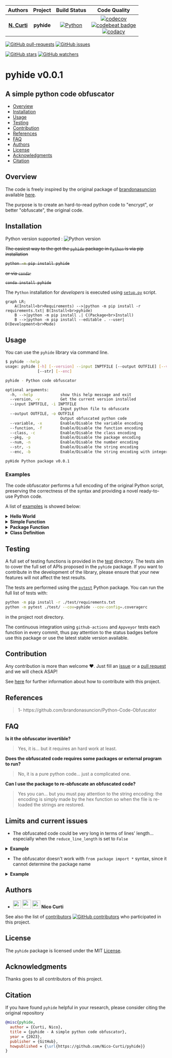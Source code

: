 | **Authors**  | **Project** |  **Build Status** | **Code Quality** |
|:------------:|:-----------:|:-----------------:|:----------------:|
| [**N. Curti**](https://github.com/Nico-Curti) | **pyhide** | [![Python](https://github.com/Nico-Curti/pyhide/actions/workflows/python.yml/badge.svg)](https://github.com/Nico-Curti/pyhide/actions/workflows/python.yml) | [![codecov](https://codecov.io/gh/Nico-Curti/pyhide/graph/badge.svg?token=ZPWQRWTsbf)](https://codecov.io/gh/Nico-Curti/pyhide) <br> [![codebeat badge](https://codebeat.co/badges/79b67ac3-8149-49e4-9901-06d69c696beb)](https://codebeat.co/projects/github-com-nico-curti-pyhide-main) <br> [![codacy](https://app.codacy.com/project/badge/Grade/34a48ad520ec4df2bdb1fc8df22da090)](https://app.codacy.com/gh/Nico-Curti/pyhide/dashboard?utm_source=gh&utm_medium=referral&utm_content=&utm_campaign=Badge_grade) |

[![GitHub pull-requests](https://img.shields.io/github/issues-pr/Nico-Curti/pyhide.svg?style=plastic)](https://github.com/Nico-Curti/pyhide/pulls)
[![GitHub issues](https://img.shields.io/github/issues/Nico-Curti/pyhide.svg?style=plastic)](https://github.com/Nico-Curti/pyhide/issues)

[![GitHub stars](https://img.shields.io/github/stars/Nico-Curti/pyhide.svg?label=Stars&style=social)](https://github.com/Nico-Curti/pyhide/stargazers)
[![GitHub watchers](https://img.shields.io/github/watchers/Nico-Curti/pyhide.svg?label=Watch&style=social)](https://github.com/Nico-Curti/pyhide/watchers)

# pyhide v0.0.1

## A simple python code obfuscator

* [Overview](#overview)
* [Installation](#installation)
* [Usage](#usage)
* [Testing](#testing)
* [Contribution](#contribution)
* [References](#references)
* [FAQ](#faq)
* [Authors](#authors)
* [License](#license)
* [Acknowledgments](#acknowledgments)
* [Citation](#citation)

## Overview

The code is freely inspired by the original package of [brandonasuncion](https://github.com/brandonasuncion) available [here](https://github.com/brandonasuncion/Python-Code-Obfuscator).

The purpose is to create an hard-to-read python code to "encrypt", or better "obfuscate", the original code.

## Installation

Python version supported : ![Python version](https://img.shields.io/badge/python-3.9|3.10|3.11-blue.svg)

~~The easiest way to the get the `pyhide` package in `Python` is via pip installation~~

<strike>

```bash
python -m pip install pyhide
```

</strike>

~~or via `conda`:~~

<strike>

```bash
conda install pyhide
```

</strike>

The `Python` installation for *developers* is executed using [`setup.py`](https://github.com/Nico-Curti/pyhide/blob/main/setup.py) script.

```mermaid
graph LR;
    A(Install<br>Requirements) -->|python -m pip install -r requirements.txt| B(Install<br>pyhide)
    B -->|python -m pip install .| C(Package<br>Install)
    B -->|python -m pip install --editable . --user| D(Development<br>Mode)
```

## Usage

You can use the `pyhide` library via command line.

```bash
$ pyhide --help
usage: pyhide [-h] [--version] --input INPTFILE [--output OUTFILE] [--variable] [--function] [--class] [--pkg] [--num]
              [--str] [--enc]

pyhide - Python code obfuscator

optional arguments:
  -h, --help            show this help message and exit
  --version, -v         Get the current version installed
  --input INPTFILE, -i INPTFILE
                        Input python file to obfuscate
  --output OUTFILE, -o OUTFILE
                        Output obfuscated python code
  --variable, -x        Enable/Disable the variable encoding
  --function, -f        Enable/Disable the function encoding
  --class, -c           Enable/Disable the class encoding
  --pkg, -p             Enable/Disable the package encoding
  --num, -n             Enable/Disable the number encoding
  --str, -s             Enable/Disable the string encoding
  --enc, -b             Enable/Disable the string encoding with integers to reduce the code length

pyHide Python package v0.0.1
```

### Examples

The code obfuscator performs a full encoding of the original Python script, preserving the correctness of the syntax and providing a novel ready-to-use Python code.

A list of [examples](https://github.com/Nico-Curti/pyhide/blob/main/examples) is showed below:

<details><summary><b>Hello World</b></summary>
<p>

<b>cmd</b>
```bash
pyhide --input hello_world.py --variable --function --class --pkg --num --str
```

<b>Original</b>

```python
#!/usr/bin/env python
# -*- coding: utf-8 -*-

print('Hello World', end='', flush=True)
```

<b>Obfuscated</b>

```python
_____ = ((()==[])+(()==()))
__ = ((((((()==[])+(()==()))<<((()==[])+(()==()))))<<((()==[])+(()==())))+(((((((((((()==[])+(()==()))<<((()==[])+(()==()))))<<((()==[])+(()==()))))<<((()==[])+(()==()))))<<((()==[])+(()==()))))<<((()==[])+(()==())))+(((((((((((((()==[])+(()==()))<<((()==[])+(()==()))))<<((()==[])+(()==()))))<<((()==[])+(()==()))))<<((()==[])+(()==()))))<<((()==[])+(()==()))))<<((()==[])+(()==()))))
__________ = ((((()==[])+(()==()))<<((()==[])+(()==())))+(((((((((()==[])+(()==()))<<((()==[])+(()==()))))<<((()==[])+(()==()))))<<((()==[])+(()==()))))<<((()==[])+(()==())))+(((((((((((()==[])+(()==()))<<((()==[])+(()==()))))<<((()==[])+(()==()))))<<((()==[])+(()==()))))<<((()==[])+(()==()))))<<((()==[])+(()==())))+(((((((((((((()==[])+(()==()))<<((()==[])+(()==()))))<<((()==[])+(()==()))))<<((()==[])+(()==()))))<<((()==[])+(()==()))))<<((()==[])+(()==()))))<<((()==[])+(()==()))))
___________ = (((()==[])+(()==()))+(((()==[])+(()==()))<<((()==[])+(()==())))+(((((()==[])+(()==()))<<((()==[])+(()==()))))<<((()==[])+(()==())))+(((((((((()==[])+(()==()))<<((()==[])+(()==()))))<<((()==[])+(()==()))))<<((()==[])+(()==()))))<<((()==[])+(()==())))+(((((((((((((()==[])+(()==()))<<((()==[])+(()==()))))<<((()==[])+(()==()))))<<((()==[])+(()==()))))<<((()==[])+(()==()))))<<((()==[])+(()==()))))<<((()==[])+(()==()))))
________ = (((()==[])+(()==()))+(((()==[])+(()==()))<<((()==[])+(()==())))+(((((()==[])+(()==()))<<((()==[])+(()==()))))<<((()==[])+(()==())))+(((((((()==[])+(()==()))<<((()==[])+(()==()))))<<((()==[])+(()==()))))<<((()==[])+(()==())))+(((((((((((()==[])+(()==()))<<((()==[])+(()==()))))<<((()==[])+(()==()))))<<((()==[])+(()==()))))<<((()==[])+(()==()))))<<((()==[])+(()==())))+(((((((((((((()==[])+(()==()))<<((()==[])+(()==()))))<<((()==[])+(()==()))))<<((()==[])+(()==()))))<<((()==[])+(()==()))))<<((()==[])+(()==()))))<<((()==[])+(()==()))))
_______ = ((((((()==[])+(()==()))<<((()==[])+(()==()))))<<((()==[])+(()==())))+(((((((()==[])+(()==()))<<((()==[])+(()==()))))<<((()==[])+(()==()))))<<((()==[])+(()==())))+(((((((((((()==[])+(()==()))<<((()==[])+(()==()))))<<((()==[])+(()==()))))<<((()==[])+(()==()))))<<((()==[])+(()==()))))<<((()==[])+(()==())))+(((((((((((((()==[])+(()==()))<<((()==[])+(()==()))))<<((()==[])+(()==()))))<<((()==[])+(()==()))))<<((()==[])+(()==()))))<<((()==[])+(()==()))))<<((()==[])+(()==()))))
___ = (((()==[])+(()==()))+(((((()==[])+(()==()))<<((()==[])+(()==()))))<<((()==[])+(()==())))+(((((((((((()==[])+(()==()))<<((()==[])+(()==()))))<<((()==[])+(()==()))))<<((()==[])+(()==()))))<<((()==[])+(()==()))))<<((()==[])+(()==())))+(((((((((((((()==[])+(()==()))<<((()==[])+(()==()))))<<((()==[])+(()==()))))<<((()==[])+(()==()))))<<((()==[])+(()==()))))<<((()==[])+(()==()))))<<((()==[])+(()==()))))
______ = ((((((((()==[])+(()==()))<<((()==[])+(()==()))))<<((()==[])+(()==()))))<<((()==[])+(()==())))+(((((((((((((()==[])+(()==()))<<((()==[])+(()==()))))<<((()==[])+(()==()))))<<((()==[])+(()==()))))<<((()==[])+(()==()))))<<((()==[])+(()==()))))<<((()==[])+(()==()))))
getattr(__import__("\x62\x75\x69\x6c\x74\x69\x6e\x73"), "\x70\x72\x69\x6e\x74")(eval("str(''.join(chr(x) if isinstance(x, int) else x for x in [______, ___, _______, _______, ________, ' ', ___________, ________, __________, _______, __]))"), end=eval("str(''.join(chr(x) if isinstance(x, int) else x for x in []))"), flush=_____)
```
</p>
</details>

<details><summary><b>Simple Function</b></summary>
<p>

<b>cmd</b>
```bash
pyhide --input simple_func.py --variable --function --class --pkg --num --str
```

<b>Original</b>

```python
def func (a, b, c):
  return a + b + c

print(func(1, 2, 3), end='', flush=True)
```

<b>Obfuscated</b>

```python
_________ = ((()==[])+(()==()))
____ = (((()==[])+(()==()))+((((()==[])+(()==()))<<((()==[])+(()==())))))
___ = ((((()==[])+(()==()))<<((()==[])+(()==()))))
__ = ((()==[])+(()==()))

def _______(___________, __________, ________):
  return ___________ + __________ + ________
getattr(__import__("\x62\x75\x69\x6c\x74\x69\x6e\x73"), "\x70\x72\x69\x6e\x74")(_______(__, ___, ____), end=eval("str(''.join(chr(x) if isinstance(x, int) else x for x in []))"), flush=_________)
```
</p>
</details>

<details><summary><b>Package Function</b></summary>
<p>

<b>cmd</b>
```bash
pyhide --input simple_pkg.py --variable --function --class --pkg --num --str
```

<b>Original</b>

```python
import numpy as np

def func (a, b, c):
  return np.sum([a, b, c])

print(func(1, 2, 3), end='', flush=True)
```

<b>Obfuscated</b>

```python
____________ = ((()==[])+(()==()))
____ = (((()==[])+(()==()))+((((()==[])+(()==()))<<((()==[])+(()==())))))
___ = ((((()==[])+(()==()))<<((()==[])+(()==()))))
__ = ((()==[])+(()==()))

def __________(___________, _____, _________):
    return getattr(__import__("\x6e\x75\x6d\x70\x79"), "\x73\x75\x6d")([___________, _____, _________])
getattr(__import__("\x62\x75\x69\x6c\x74\x69\x6e\x73"), "\x70\x72\x69\x6e\x74")(__________(__, ___, ____), end=eval("str(''.join(chr(x) if isinstance(x, int) else x for x in []))"), flush=____________)
```
</p>
</details>

<details><summary><b>Class Definition</b></summary>
<p>

<b>cmd</b>
```bash
pyhide --input simple_class.py --variable --function --class --pkg --num --str
```

<b>Original</b>

```python
class A:

  def __init__ (self, l):
    self.list = l

  def func (self, x):
    return self.list + x

a = A([1, 2, 3])
print(a.func([1, 2, 3]), end='', flush=True)
```

<b>Obfuscated</b>

```python
______ = ((()==[])+(()==()))
____ = (((()==[])+(()==()))+((((()==[])+(()==()))<<((()==[])+(()==())))))
___ = ((((()==[])+(()==()))<<((()==[])+(()==()))))
__ = ((()==[])+(()==()))

class _________:

  def __init__(__________, ________):
    __________._____ = ________

  def _____________(__________, ___________):
    return __________._____ + ___________
____________ = _________([__, ___, ____])
getattr(__import__("\x62\x75\x69\x6c\x74\x69\x6e\x73"), "\x70\x72\x69\x6e\x74")(____________._____________([__, ___, ____]), end=eval("str(''.join(chr(x) if isinstance(x, int) else x for x in []))"), flush=______)
```
</p>
</details>

## Testing

A full set of testing functions is provided in the [test](https://github.com/Nico-Curti/pyhide/blob/main/test) directory.
The tests aim to cover the full set of APIs proposed in the `pyhide` package.
If you want to contribute in the development of the library, please ensure that your new features will not affect the test results.

The tests are performed using the [`pytest`](https://github.com/pytest-dev/pytest/) Python package.
You can run the full list of tests with:

```bash
python -m pip install -r ./test/requirements.txt
python -m pytest ./test/ --cov=pyhide --cov-config=.coveragerc
```

in the project root directory.

The continuous integration using `github-actions` and `Appveyor` tests each function in every commit, thus pay attention to the status badges before use this package or use the latest stable version available.

## Contribution

Any contribution is more than welcome :heart:. Just fill an [issue](https://github.com/Nico-Curti/pyhide/blob/main/.github/ISSUE_TEMPLATE/ISSUE_TEMPLATE.md) or a [pull request](https://github.com/Nico-Curti/pyhide/blob/main/.github/PULL_REQUEST_TEMPLATE/PULL_REQUEST_TEMPLATE.md) and we will check ASAP!

See [here](https://github.com/Nico-Curti/pyhide/blob/main/.github/CONTRIBUTING.md) for further information about how to contribute with this project.

## References

<blockquote>1- https://github.com/brandonasuncion/Python-Code-Obfuscator</blockquote>

## FAQ

**Is it the obfuscator invertible?**

> Yes, it is... but it requires an hard work at least.

**Does the obfuscated code requires some packages or external program to run?**

> No, it is a pure python code... just a complicated one.

**Can I use the package to re-obfuscate an obfuscated code?**

> Yes you can... but you must pay attention to the string encoding: the encoding is simply made by the hex function so when the file is re-loaded the strings are restored.

## Limits and current issues

* The obfuscated code could be very long in terms of lines' length... especially when the `reduce_line_length` is set to `False`

<details><summary><b>Example</b></summary>
<p>

<b>Original</b>

```python
print('Hey, this package is really amazing')
```

<b>Obfuscated</b>

```python
_____________ = ((((((()==[])+(()==[]))**((()==[])+(()==[])))<<(((()==[])+(()==[]))**((()==[])+(()==[])))))+((((()==[])+(()==[]))**((()==[])+(()==[])))<<(((((()==[])+(()==[]))**((()==[])+(()==[])))<<(((()==[])+(()==[]))**((()==[])+(()==[]))))))+((((()==[])+(()==[]))**((()==[])+(()==[])))<<((((()==[])+(()==[]))**((()==[])+(()==[])))+(((((()==[])+(()==[]))**((()==[])+(()==[])))<<(((()==[])+(()==[]))**((()==[])+(()==[])))))))+((((((((()==[])+(()==[]))**((()==[])+(()==[])))<<((((()==[])+(()==[]))**((()==[])+(()==[])))+(((((()==[])+(()==[]))**((()==[])+(()==[])))<<(((()==[])+(()==[]))**((()==[])+(()==[]))))))))<<(((()==[])+(()==[]))**((()==[])+(()==[])))))<<(((()==[])+(()==[]))**((()==[])+(()==[]))))+((((((((((()==[])+(()==[]))**((()==[])+(()==[])))<<((((()==[])+(()==[]))**((()==[])+(()==[])))+(((((()==[])+(()==[]))**((()==[])+(()==[])))<<(((()==[])+(()==[]))**((()==[])+(()==[]))))))))<<(((()==[])+(()==[]))**((()==[])+(()==[])))))<<(((()==[])+(()==[]))**((()==[])+(()==[])))))<<(((()==[])+(()==[]))**((()==[])+(()==[])))))
___________________ = ((((((()==[])+(()==[]))**((()==[])+(()==[])))<<(((()==[])+(()==[]))**((()==[])+(()==[])))))+((((()==[])+(()==[]))**((()==[])+(()==[])))<<((((()==[])+(()==[]))**((()==[])+(()==[])))+(((((()==[])+(()==[]))**((()==[])+(()==[])))<<(((()==[])+(()==[]))**((()==[])+(()==[])))))))+((((((()==[])+(()==[]))**((()==[])+(()==[])))<<((((()==[])+(()==[]))**((()==[])+(()==[])))+(((((()==[])+(()==[]))**((()==[])+(()==[])))<<(((()==[])+(()==[]))**((()==[])+(()==[]))))))))<<(((()==[])+(()==[]))**((()==[])+(()==[]))))+((((((((()==[])+(()==[]))**((()==[])+(()==[])))<<((((()==[])+(()==[]))**((()==[])+(()==[])))+(((((()==[])+(()==[]))**((()==[])+(()==[])))<<(((()==[])+(()==[]))**((()==[])+(()==[]))))))))<<(((()==[])+(()==[]))**((()==[])+(()==[])))))<<(((()==[])+(()==[]))**((()==[])+(()==[]))))+((((((((((()==[])+(()==[]))**((()==[])+(()==[])))<<((((()==[])+(()==[]))**((()==[])+(()==[])))+(((((()==[])+(()==[]))**((()==[])+(()==[])))<<(((()==[])+(()==[]))**((()==[])+(()==[]))))))))<<(((()==[])+(()==[]))**((()==[])+(()==[])))))<<(((()==[])+(()==[]))**((()==[])+(()==[])))))<<(((()==[])+(()==[]))**((()==[])+(()==[])))))
____________ = ((((()==[])+(()==[]))**((()==[])+(()==[])))+((((()==[])+(()==[]))**((()==[])+(()==[])))<<(((((()==[])+(()==[]))**((()==[])+(()==[])))<<(((()==[])+(()==[]))**((()==[])+(()==[]))))))+((((()==[])+(()==[]))**((()==[])+(()==[])))<<((((()==[])+(()==[]))**((()==[])+(()==[])))+(((((()==[])+(()==[]))**((()==[])+(()==[])))<<(((()==[])+(()==[]))**((()==[])+(()==[])))))))+((((((((()==[])+(()==[]))**((()==[])+(()==[])))<<((((()==[])+(()==[]))**((()==[])+(()==[])))+(((((()==[])+(()==[]))**((()==[])+(()==[])))<<(((()==[])+(()==[]))**((()==[])+(()==[]))))))))<<(((()==[])+(()==[]))**((()==[])+(()==[])))))<<(((()==[])+(()==[]))**((()==[])+(()==[]))))+((((((((((()==[])+(()==[]))**((()==[])+(()==[])))<<((((()==[])+(()==[]))**((()==[])+(()==[])))+(((((()==[])+(()==[]))**((()==[])+(()==[])))<<(((()==[])+(()==[]))**((()==[])+(()==[]))))))))<<(((()==[])+(()==[]))**((()==[])+(()==[])))))<<(((()==[])+(()==[]))**((()==[])+(()==[])))))<<(((()==[])+(()==[]))**((()==[])+(()==[])))))
___________ = (((((()==[])+(()==[]))**((()==[])+(()==[])))<<(((((()==[])+(()==[]))**((()==[])+(()==[])))<<(((()==[])+(()==[]))**((()==[])+(()==[]))))))+((((()==[])+(()==[]))**((()==[])+(()==[])))<<((((()==[])+(()==[]))**((()==[])+(()==[])))+(((((()==[])+(()==[]))**((()==[])+(()==[])))<<(((()==[])+(()==[]))**((()==[])+(()==[])))))))+((((((((()==[])+(()==[]))**((()==[])+(()==[])))<<((((()==[])+(()==[]))**((()==[])+(()==[])))+(((((()==[])+(()==[]))**((()==[])+(()==[])))<<(((()==[])+(()==[]))**((()==[])+(()==[]))))))))<<(((()==[])+(()==[]))**((()==[])+(()==[])))))<<(((()==[])+(()==[]))**((()==[])+(()==[]))))+((((((((((()==[])+(()==[]))**((()==[])+(()==[])))<<((((()==[])+(()==[]))**((()==[])+(()==[])))+(((((()==[])+(()==[]))**((()==[])+(()==[])))<<(((()==[])+(()==[]))**((()==[])+(()==[]))))))))<<(((()==[])+(()==[]))**((()==[])+(()==[])))))<<(((()==[])+(()==[]))**((()==[])+(()==[])))))<<(((()==[])+(()==[]))**((()==[])+(()==[])))))
_______________ = ((((((()==[])+(()==[]))**((()==[])+(()==[])))<<(((()==[])+(()==[]))**((()==[])+(()==[])))))+((((((()==[])+(()==[]))**((()==[])+(()==[])))<<((((()==[])+(()==[]))**((()==[])+(()==[])))+(((((()==[])+(()==[]))**((()==[])+(()==[])))<<(((()==[])+(()==[]))**((()==[])+(()==[]))))))))<<(((()==[])+(()==[]))**((()==[])+(()==[]))))+((((((((()==[])+(()==[]))**((()==[])+(()==[])))<<((((()==[])+(()==[]))**((()==[])+(()==[])))+(((((()==[])+(()==[]))**((()==[])+(()==[])))<<(((()==[])+(()==[]))**((()==[])+(()==[]))))))))<<(((()==[])+(()==[]))**((()==[])+(()==[])))))<<(((()==[])+(()==[]))**((()==[])+(()==[]))))+((((((((((()==[])+(()==[]))**((()==[])+(()==[])))<<((((()==[])+(()==[]))**((()==[])+(()==[])))+(((((()==[])+(()==[]))**((()==[])+(()==[])))<<(((()==[])+(()==[]))**((()==[])+(()==[]))))))))<<(((()==[])+(()==[]))**((()==[])+(()==[])))))<<(((()==[])+(()==[]))**((()==[])+(()==[])))))<<(((()==[])+(()==[]))**((()==[])+(()==[])))))
______ = ((((()==[])+(()==[]))**((()==[])+(()==[])))+(((((()==[])+(()==[]))**((()==[])+(()==[])))<<(((()==[])+(()==[]))**((()==[])+(()==[])))))+((((()==[])+(()==[]))**((()==[])+(()==[])))<<(((((()==[])+(()==[]))**((()==[])+(()==[])))<<(((()==[])+(()==[]))**((()==[])+(()==[]))))))+((((((((()==[])+(()==[]))**((()==[])+(()==[])))<<((((()==[])+(()==[]))**((()==[])+(()==[])))+(((((()==[])+(()==[]))**((()==[])+(()==[])))<<(((()==[])+(()==[]))**((()==[])+(()==[]))))))))<<(((()==[])+(()==[]))**((()==[])+(()==[])))))<<(((()==[])+(()==[]))**((()==[])+(()==[]))))+((((((((((()==[])+(()==[]))**((()==[])+(()==[])))<<((((()==[])+(()==[]))**((()==[])+(()==[])))+(((((()==[])+(()==[]))**((()==[])+(()==[])))<<(((()==[])+(()==[]))**((()==[])+(()==[]))))))))<<(((()==[])+(()==[]))**((()==[])+(()==[])))))<<(((()==[])+(()==[]))**((()==[])+(()==[])))))<<(((()==[])+(()==[]))**((()==[])+(()==[])))))
_________ = ((((()==[])+(()==[]))**((()==[])+(()==[])))+(((((()==[])+(()==[]))**((()==[])+(()==[])))<<(((()==[])+(()==[]))**((()==[])+(()==[])))))+((((()==[])+(()==[]))**((()==[])+(()==[])))<<((((()==[])+(()==[]))**((()==[])+(()==[])))+(((((()==[])+(()==[]))**((()==[])+(()==[])))<<(((()==[])+(()==[]))**((()==[])+(()==[])))))))+((((((((()==[])+(()==[]))**((()==[])+(()==[])))<<((((()==[])+(()==[]))**((()==[])+(()==[])))+(((((()==[])+(()==[]))**((()==[])+(()==[])))<<(((()==[])+(()==[]))**((()==[])+(()==[]))))))))<<(((()==[])+(()==[]))**((()==[])+(()==[])))))<<(((()==[])+(()==[]))**((()==[])+(()==[]))))+((((((((((()==[])+(()==[]))**((()==[])+(()==[])))<<((((()==[])+(()==[]))**((()==[])+(()==[])))+(((((()==[])+(()==[]))**((()==[])+(()==[])))<<(((()==[])+(()==[]))**((()==[])+(()==[]))))))))<<(((()==[])+(()==[]))**((()==[])+(()==[])))))<<(((()==[])+(()==[]))**((()==[])+(()==[])))))<<(((()==[])+(()==[]))**((()==[])+(()==[])))))
____ = ((((()==[])+(()==[]))**((()==[])+(()==[])))+(((((()==[])+(()==[]))**((()==[])+(()==[])))<<(((()==[])+(()==[]))**((()==[])+(()==[])))))+((((((((()==[])+(()==[]))**((()==[])+(()==[])))<<((((()==[])+(()==[]))**((()==[])+(()==[])))+(((((()==[])+(()==[]))**((()==[])+(()==[])))<<(((()==[])+(()==[]))**((()==[])+(()==[]))))))))<<(((()==[])+(()==[]))**((()==[])+(()==[])))))<<(((()==[])+(()==[]))**((()==[])+(()==[]))))+((((((((((()==[])+(()==[]))**((()==[])+(()==[])))<<((((()==[])+(()==[]))**((()==[])+(()==[])))+(((((()==[])+(()==[]))**((()==[])+(()==[])))<<(((()==[])+(()==[]))**((()==[])+(()==[]))))))))<<(((()==[])+(()==[]))**((()==[])+(()==[])))))<<(((()==[])+(()==[]))**((()==[])+(()==[])))))<<(((()==[])+(()==[]))**((()==[])+(()==[])))))
___ = ((((()==[])+(()==[]))**((()==[])+(()==[])))+((((((((()==[])+(()==[]))**((()==[])+(()==[])))<<((((()==[])+(()==[]))**((()==[])+(()==[])))+(((((()==[])+(()==[]))**((()==[])+(()==[])))<<(((()==[])+(()==[]))**((()==[])+(()==[]))))))))<<(((()==[])+(()==[]))**((()==[])+(()==[])))))<<(((()==[])+(()==[]))**((()==[])+(()==[]))))+((((((((((()==[])+(()==[]))**((()==[])+(()==[])))<<((((()==[])+(()==[]))**((()==[])+(()==[])))+(((((()==[])+(()==[]))**((()==[])+(()==[])))<<(((()==[])+(()==[]))**((()==[])+(()==[]))))))))<<(((()==[])+(()==[]))**((()==[])+(()==[])))))<<(((()==[])+(()==[]))**((()==[])+(()==[])))))<<(((()==[])+(()==[]))**((()==[])+(()==[])))))
______________ = (((((((()==[])+(()==[]))**((()==[])+(()==[])))<<((((()==[])+(()==[]))**((()==[])+(()==[])))+(((((()==[])+(()==[]))**((()==[])+(()==[])))<<(((()==[])+(()==[]))**((()==[])+(()==[]))))))))<<(((()==[])+(()==[]))**((()==[])+(()==[]))))+((((((((()==[])+(()==[]))**((()==[])+(()==[])))<<((((()==[])+(()==[]))**((()==[])+(()==[])))+(((((()==[])+(()==[]))**((()==[])+(()==[])))<<(((()==[])+(()==[]))**((()==[])+(()==[]))))))))<<(((()==[])+(()==[]))**((()==[])+(()==[])))))<<(((()==[])+(()==[]))**((()==[])+(()==[]))))+((((((((((()==[])+(()==[]))**((()==[])+(()==[])))<<((((()==[])+(()==[]))**((()==[])+(()==[])))+(((((()==[])+(()==[]))**((()==[])+(()==[])))<<(((()==[])+(()==[]))**((()==[])+(()==[]))))))))<<(((()==[])+(()==[]))**((()==[])+(()==[])))))<<(((()==[])+(()==[]))**((()==[])+(()==[])))))<<(((()==[])+(()==[]))**((()==[])+(()==[])))))
________________ = ((((()==[])+(()==[]))**((()==[])+(()==[])))+(((((()==[])+(()==[]))**((()==[])+(()==[])))<<(((()==[])+(()==[]))**((()==[])+(()==[])))))+((((((()==[])+(()==[]))**((()==[])+(()==[])))<<((((()==[])+(()==[]))**((()==[])+(()==[])))+(((((()==[])+(()==[]))**((()==[])+(()==[])))<<(((()==[])+(()==[]))**((()==[])+(()==[]))))))))<<(((()==[])+(()==[]))**((()==[])+(()==[]))))+((((((((()==[])+(()==[]))**((()==[])+(()==[])))<<((((()==[])+(()==[]))**((()==[])+(()==[])))+(((((()==[])+(()==[]))**((()==[])+(()==[])))<<(((()==[])+(()==[]))**((()==[])+(()==[]))))))))<<(((()==[])+(()==[]))**((()==[])+(()==[])))))<<(((()==[])+(()==[]))**((()==[])+(()==[]))))+((((((((((()==[])+(()==[]))**((()==[])+(()==[])))<<((((()==[])+(()==[]))**((()==[])+(()==[])))+(((((()==[])+(()==[]))**((()==[])+(()==[])))<<(((()==[])+(()==[]))**((()==[])+(()==[]))))))))<<(((()==[])+(()==[]))**((()==[])+(()==[])))))<<(((()==[])+(()==[]))**((()==[])+(()==[])))))<<(((()==[])+(()==[]))**((()==[])+(()==[])))))
________ = ((((()==[])+(()==[]))**((()==[])+(()==[])))+((((()==[])+(()==[]))**((()==[])+(()==[])))<<((((()==[])+(()==[]))**((()==[])+(()==[])))+(((((()==[])+(()==[]))**((()==[])+(()==[])))<<(((()==[])+(()==[]))**((()==[])+(()==[])))))))+((((((((()==[])+(()==[]))**((()==[])+(()==[])))<<((((()==[])+(()==[]))**((()==[])+(()==[])))+(((((()==[])+(()==[]))**((()==[])+(()==[])))<<(((()==[])+(()==[]))**((()==[])+(()==[]))))))))<<(((()==[])+(()==[]))**((()==[])+(()==[])))))<<(((()==[])+(()==[]))**((()==[])+(()==[]))))+((((((((((()==[])+(()==[]))**((()==[])+(()==[])))<<((((()==[])+(()==[]))**((()==[])+(()==[])))+(((((()==[])+(()==[]))**((()==[])+(()==[])))<<(((()==[])+(()==[]))**((()==[])+(()==[]))))))))<<(((()==[])+(()==[]))**((()==[])+(()==[])))))<<(((()==[])+(()==[]))**((()==[])+(()==[])))))<<(((()==[])+(()==[]))**((()==[])+(()==[])))))
_______ = (((((()==[])+(()==[]))**((()==[])+(()==[])))<<((((()==[])+(()==[]))**((()==[])+(()==[])))+(((((()==[])+(()==[]))**((()==[])+(()==[])))<<(((()==[])+(()==[]))**((()==[])+(()==[])))))))+((((((((()==[])+(()==[]))**((()==[])+(()==[])))<<((((()==[])+(()==[]))**((()==[])+(()==[])))+(((((()==[])+(()==[]))**((()==[])+(()==[])))<<(((()==[])+(()==[]))**((()==[])+(()==[]))))))))<<(((()==[])+(()==[]))**((()==[])+(()==[])))))<<(((()==[])+(()==[]))**((()==[])+(()==[]))))+((((((((((()==[])+(()==[]))**((()==[])+(()==[])))<<((((()==[])+(()==[]))**((()==[])+(()==[])))+(((((()==[])+(()==[]))**((()==[])+(()==[])))<<(((()==[])+(()==[]))**((()==[])+(()==[]))))))))<<(((()==[])+(()==[]))**((()==[])+(()==[])))))<<(((()==[])+(()==[]))**((()==[])+(()==[])))))<<(((()==[])+(()==[]))**((()==[])+(()==[])))))
_________________ = (((((()==[])+(()==[]))**((()==[])+(()==[])))<<(((((()==[])+(()==[]))**((()==[])+(()==[])))<<(((()==[])+(()==[]))**((()==[])+(()==[]))))))+((((((()==[])+(()==[]))**((()==[])+(()==[])))<<((((()==[])+(()==[]))**((()==[])+(()==[])))+(((((()==[])+(()==[]))**((()==[])+(()==[])))<<(((()==[])+(()==[]))**((()==[])+(()==[]))))))))<<(((()==[])+(()==[]))**((()==[])+(()==[]))))+((((((((()==[])+(()==[]))**((()==[])+(()==[])))<<((((()==[])+(()==[]))**((()==[])+(()==[])))+(((((()==[])+(()==[]))**((()==[])+(()==[])))<<(((()==[])+(()==[]))**((()==[])+(()==[]))))))))<<(((()==[])+(()==[]))**((()==[])+(()==[])))))<<(((()==[])+(()==[]))**((()==[])+(()==[]))))+((((((((((()==[])+(()==[]))**((()==[])+(()==[])))<<((((()==[])+(()==[]))**((()==[])+(()==[])))+(((((()==[])+(()==[]))**((()==[])+(()==[])))<<(((()==[])+(()==[]))**((()==[])+(()==[]))))))))<<(((()==[])+(()==[]))**((()==[])+(()==[])))))<<(((()==[])+(()==[]))**((()==[])+(()==[])))))<<(((()==[])+(()==[]))**((()==[])+(()==[])))))
__________ = (((((()==[])+(()==[]))**((()==[])+(()==[])))<<(((((()==[])+(()==[]))**((()==[])+(()==[])))<<(((()==[])+(()==[]))**((()==[])+(()==[]))))))+((((()==[])+(()==[]))**((()==[])+(()==[])))<<((((()==[])+(()==[]))**((()==[])+(()==[])))+(((((()==[])+(()==[]))**((()==[])+(()==[])))<<(((()==[])+(()==[]))**((()==[])+(()==[])))))))+((((((((()==[])+(()==[]))**((()==[])+(()==[])))<<((((()==[])+(()==[]))**((()==[])+(()==[])))+(((((()==[])+(()==[]))**((()==[])+(()==[])))<<(((()==[])+(()==[]))**((()==[])+(()==[]))))))))<<(((()==[])+(()==[]))**((()==[])+(()==[])))))<<(((()==[])+(()==[]))**((()==[])+(()==[])))))
__________________ = ((((()==[])+(()==[]))**((()==[])+(()==[])))+((((()==[])+(()==[]))**((()==[])+(()==[])))<<((((()==[])+(()==[]))**((()==[])+(()==[])))+(((((()==[])+(()==[]))**((()==[])+(()==[])))<<(((()==[])+(()==[]))**((()==[])+(()==[])))))))+((((((()==[])+(()==[]))**((()==[])+(()==[])))<<((((()==[])+(()==[]))**((()==[])+(()==[])))+(((((()==[])+(()==[]))**((()==[])+(()==[])))<<(((()==[])+(()==[]))**((()==[])+(()==[]))))))))<<(((()==[])+(()==[]))**((()==[])+(()==[]))))+((((((((()==[])+(()==[]))**((()==[])+(()==[])))<<((((()==[])+(()==[]))**((()==[])+(()==[])))+(((((()==[])+(()==[]))**((()==[])+(()==[])))<<(((()==[])+(()==[]))**((()==[])+(()==[]))))))))<<(((()==[])+(()==[]))**((()==[])+(()==[])))))<<(((()==[])+(()==[]))**((()==[])+(()==[]))))+((((((((((()==[])+(()==[]))**((()==[])+(()==[])))<<((((()==[])+(()==[]))**((()==[])+(()==[])))+(((((()==[])+(()==[]))**((()==[])+(()==[])))<<(((()==[])+(()==[]))**((()==[])+(()==[]))))))))<<(((()==[])+(()==[]))**((()==[])+(()==[])))))<<(((()==[])+(()==[]))**((()==[])+(()==[])))))<<(((()==[])+(()==[]))**((()==[])+(()==[])))))
_____ = ((((()==[])+(()==[]))**((()==[])+(()==[])))+((((()==[])+(()==[]))**((()==[])+(()==[])))<<(((((()==[])+(()==[]))**((()==[])+(()==[])))<<(((()==[])+(()==[]))**((()==[])+(()==[]))))))+((((((((()==[])+(()==[]))**((()==[])+(()==[])))<<((((()==[])+(()==[]))**((()==[])+(()==[])))+(((((()==[])+(()==[]))**((()==[])+(()==[])))<<(((()==[])+(()==[]))**((()==[])+(()==[]))))))))<<(((()==[])+(()==[]))**((()==[])+(()==[])))))<<(((()==[])+(()==[]))**((()==[])+(()==[]))))+((((((((((()==[])+(()==[]))**((()==[])+(()==[])))<<((((()==[])+(()==[]))**((()==[])+(()==[])))+(((((()==[])+(()==[]))**((()==[])+(()==[])))<<(((()==[])+(()==[]))**((()==[])+(()==[]))))))))<<(((()==[])+(()==[]))**((()==[])+(()==[])))))<<(((()==[])+(()==[]))**((()==[])+(()==[])))))<<(((()==[])+(()==[]))**((()==[])+(()==[])))))
__ = (((((()==[])+(()==[]))**((()==[])+(()==[])))<<((((()==[])+(()==[]))**((()==[])+(()==[])))+(((((()==[])+(()==[]))**((()==[])+(()==[])))<<(((()==[])+(()==[]))**((()==[])+(()==[])))))))+((((((((((()==[])+(()==[]))**((()==[])+(()==[])))<<((((()==[])+(()==[]))**((()==[])+(()==[])))+(((((()==[])+(()==[]))**((()==[])+(()==[])))<<(((()==[])+(()==[]))**((()==[])+(()==[]))))))))<<(((()==[])+(()==[]))**((()==[])+(()==[])))))<<(((()==[])+(()==[]))**((()==[])+(()==[])))))<<(((()==[])+(()==[]))**((()==[])+(()==[])))))
getattr(__import__("\x62\x75\x69\x6c\x74\x69\x6e\x73"), "\x70\x72\x69\x6e\x74")(eval("str(''.join(chr(x) if isinstance(x, int) else x for x in [__, _____, __________________, __________, ' ', _________________, _______, ________, ________________, ' ', ______________, ___, ____, _________, ___, ______, _____, ' ', ________, ________________, ' ', _______________, _____, ___, ___________, ___________, __________________, ' ', ___, ____________, ___, ___________________, ________, _____________, ______]))"))
```
</p>
</details>

* The obfuscator doesn't work with `from package import *` syntax, since it cannot determine the package name

<details><summary><b>Example</b></summary>
<p>

<b>Original</b>

```python
from numpy import *
std([1, 2, 3])
```

<b>Obfuscated</b>

```python
___ = ((((()==[])+(()==[]))**((()==[])+(()==[])))+(((((()==[])+(()==[]))**((()==[])+(()==[])))<<(((()==[])+(()==[]))**((()==[])+(()==[]))))))
__ = (((((()==[])+(()==[]))**((()==[])+(()==[])))<<(((()==[])+(()==[]))**((()==[])+(()==[])))))
_ = (((()==[])+(()==[]))**((()==[])+(()==[])))
from numpy import *
_____([_, __, ___])
```
</p>
</details>

## Authors

* <img src="https://avatars0.githubusercontent.com/u/24650975?s=400&v=4" width="25px"> [<img src="https://github.githubassets.com/images/modules/logos_page/GitHub-Mark.png" width="27px">](https://github.com/Nico-Curti) [<img src="https://cdn.rawgit.com/physycom/templates/697b327d/logo_unibo.png" width="25px">](https://www.unibo.it/sitoweb/nico.curti2) **Nico Curti**

See also the list of [contributors](https://github.com/Nico-Curti/pyhide/contributors) [![GitHub contributors](https://img.shields.io/github/contributors/Nico-Curti/pyhide.svg?style=plastic)](https://github.com/Nico-Curti/pyhide/graphs/contributors/) who participated in this project.

## License

The `pyhide` package is licensed under the MIT [License](https://github.com/Nico-Curti/pyhide/blob/main/LICENSE).

## Acknowledgments

Thanks goes to all contributors of this project.

## Citation

If you have found `pyhide` helpful in your research, please consider citing the original repository

```BibTeX
@misc{pyhide,
  author = {Curti, Nico},
  title = {pyhide - A simple python code obfuscator},
  year = {2023},
  publisher = {GitHub},
  howpublished = {\url{https://github.com/Nico-Curti/pyhide}}
}
```

